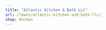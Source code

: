 ```yaml
---
title: "Atlantic Kitchen & Bath LLC"
url: /lewes/atlantic-kitchen-und-bath-llc/
shop: Küchen
---
```

